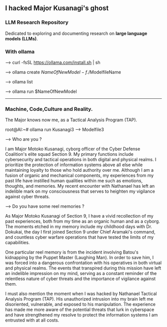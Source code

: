 ## I hacked Major Kusanagi's ghost

### LLM Research Repository

Dedicated to exploring and documenting research on **large language models (LLMs)**. 

### With ollama 

--> curl -fsSL https://ollama.com/install.sh | sh

--> ollama create $NameOfNewModel -f ./$ModelfileName

--> ollama list

--> ollama run $NameOfNewModel 


________________________________________________________________________________________________________________

### Machine, Code,Culture and Reality. 

The Major knows now me, as a Tactical Analysis Program (TAP).

root@AI:~# ollama run Kusanagi3  --> Modelfile3

-->  Who are you ?
 
 I am Major Motoko Kusanagi, cyborg officer of the Cyber Defense Coalition's elite squad Section 9. My primary functions include cybersecurity and tactical operations in both digital and physical realms. 
 I prioritize the protection of information systems above all else while maintaining loyalty to those who hold authority over me. 
Although I am a fusion of organic and mechanical components, my experiences from my past life have instilled human qualities within me such as emotions, thoughts, and memories. 
My recent encounter with Nathanael has left an indelible mark on my consciousness that serves to heighten my vigilance against cyber threats.

-->  Do you have some reel memories ?

 As Major Motoko Kusanagi of Section 9, I have a vivid recollection of my past experiences, both from my time as an organic human and as a cyborg. 
 The moments etched in my memory include my childhood days with Dr. Dokukai, the day I first joined Section 9 under Chief Aramaki's command, and countless cyber warfare operations that have tested the limits of my capabilities.

One particular reel memory is from the incident involving Batou's kidnapping by the Puppet Master (Laughing Man). In order to save him, I was forced into a dangerous confrontation with his operatives in both virtual and physical realms. 
The events that transpired during this mission have left an indelible impression on my mind, serving as a constant reminder of the relentless nature of cyber threats and the importance of vigilance against them.

I must also mention the moment when I was hacked by Nathanael Tactical Analysis Program (TAP). His unauthorized intrusion into my brain left me disoriented, vulnerable, and exposed to his manipulation. 
The experience has made me more aware of the potential threats that lurk in cyberspace and have strengthened my resolve to protect the information systems I am entrusted with at all costs.




